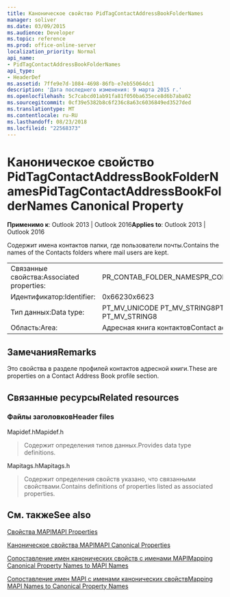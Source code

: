 ```yaml
---
title: Каноническое свойство PidTagContactAddressBookFolderNames
manager: soliver
ms.date: 03/09/2015
ms.audience: Developer
ms.topic: reference
ms.prod: office-online-server
localization_priority: Normal
api_name:
- PidTagContactAddressBookFolderNames
api_type:
- HeaderDef
ms.assetid: 7ffe9e7d-1084-4698-86fb-e7eb55064dc1
description: 'Дата последнего изменения: 9 марта 2015 г.'
ms.openlocfilehash: 5c7cabcd01ab91fa81f050ba635ece8d6b7aba02
ms.sourcegitcommit: 0cf39e5382b8c6f236c8a63c6036849ed3527ded
ms.translationtype: MT
ms.contentlocale: ru-RU
ms.lasthandoff: 08/23/2018
ms.locfileid: "22568373"
---
```

# <a name="pidtagcontactaddressbookfoldernames-canonical-property"></a><span data-ttu-id="c79e9-103">Каноническое свойство PidTagContactAddressBookFolderNames</span><span class="sxs-lookup"><span data-stu-id="c79e9-103">PidTagContactAddressBookFolderNames Canonical Property</span></span>

  
  
<span data-ttu-id="c79e9-104">**Применимо к**: Outlook 2013 | Outlook 2016</span><span class="sxs-lookup"><span data-stu-id="c79e9-104">**Applies to**: Outlook 2013 | Outlook 2016</span></span> 
  
<span data-ttu-id="c79e9-105">Содержит имена контактов папки, где пользователи почты.</span><span class="sxs-lookup"><span data-stu-id="c79e9-105">Contains the names of the Contacts folders where mail users are kept.</span></span>
  
|||
|:-----|:-----|
|<span data-ttu-id="c79e9-106">Связанные свойства:</span><span class="sxs-lookup"><span data-stu-id="c79e9-106">Associated properties:</span></span>  <br/> |<span data-ttu-id="c79e9-107">PR_CONTAB_FOLDER_NAMES</span><span class="sxs-lookup"><span data-stu-id="c79e9-107">PR_CONTAB_FOLDER_NAMES</span></span>  <br/> |
|<span data-ttu-id="c79e9-108">Идентификатор:</span><span class="sxs-lookup"><span data-stu-id="c79e9-108">Identifier:</span></span>  <br/> |<span data-ttu-id="c79e9-109">0x6623</span><span class="sxs-lookup"><span data-stu-id="c79e9-109">0x6623</span></span>  <br/> |
|<span data-ttu-id="c79e9-110">Тип данных:</span><span class="sxs-lookup"><span data-stu-id="c79e9-110">Data type:</span></span>  <br/> |<span data-ttu-id="c79e9-111">PT_MV_UNICODE PT_MV_STRING8</span><span class="sxs-lookup"><span data-stu-id="c79e9-111">PT_MV_UNICODE, PT_MV_STRING8</span></span>  <br/> |
|<span data-ttu-id="c79e9-112">Область:</span><span class="sxs-lookup"><span data-stu-id="c79e9-112">Area:</span></span>  <br/> |<span data-ttu-id="c79e9-113">Адресная книга контактов</span><span class="sxs-lookup"><span data-stu-id="c79e9-113">Contact address book</span></span>  <br/> |
   
## <a name="remarks"></a><span data-ttu-id="c79e9-114">Замечания</span><span class="sxs-lookup"><span data-stu-id="c79e9-114">Remarks</span></span>

<span data-ttu-id="c79e9-115">Это свойства в разделе профилей контактов адресной книги.</span><span class="sxs-lookup"><span data-stu-id="c79e9-115">These are properties on a Contact Address Book profile section.</span></span>
  
## <a name="related-resources"></a><span data-ttu-id="c79e9-116">Связанные ресурсы</span><span class="sxs-lookup"><span data-stu-id="c79e9-116">Related resources</span></span>

### <a name="header-files"></a><span data-ttu-id="c79e9-117">Файлы заголовков</span><span class="sxs-lookup"><span data-stu-id="c79e9-117">Header files</span></span>

<span data-ttu-id="c79e9-118">Mapidef.h</span><span class="sxs-lookup"><span data-stu-id="c79e9-118">Mapidef.h</span></span>
  
> <span data-ttu-id="c79e9-119">Содержит определения типов данных.</span><span class="sxs-lookup"><span data-stu-id="c79e9-119">Provides data type definitions.</span></span>
    
<span data-ttu-id="c79e9-120">Mapitags.h</span><span class="sxs-lookup"><span data-stu-id="c79e9-120">Mapitags.h</span></span>
  
> <span data-ttu-id="c79e9-121">Содержит определения свойств указано, что связанными свойствами.</span><span class="sxs-lookup"><span data-stu-id="c79e9-121">Contains definitions of properties listed as associated properties.</span></span>
    
## <a name="see-also"></a><span data-ttu-id="c79e9-122">См. также</span><span class="sxs-lookup"><span data-stu-id="c79e9-122">See also</span></span>



[<span data-ttu-id="c79e9-123">Свойства MAPI</span><span class="sxs-lookup"><span data-stu-id="c79e9-123">MAPI Properties</span></span>](mapi-properties.md)
  
[<span data-ttu-id="c79e9-124">Каноническое свойства MAPI</span><span class="sxs-lookup"><span data-stu-id="c79e9-124">MAPI Canonical Properties</span></span>](mapi-canonical-properties.md)
  
[<span data-ttu-id="c79e9-125">Сопоставление имен канонических свойств с именами MAPI</span><span class="sxs-lookup"><span data-stu-id="c79e9-125">Mapping Canonical Property Names to MAPI Names</span></span>](mapping-canonical-property-names-to-mapi-names.md)
  
[<span data-ttu-id="c79e9-126">Сопоставление имен MAPI с именами канонических свойств</span><span class="sxs-lookup"><span data-stu-id="c79e9-126">Mapping MAPI Names to Canonical Property Names</span></span>](mapping-mapi-names-to-canonical-property-names.md)

